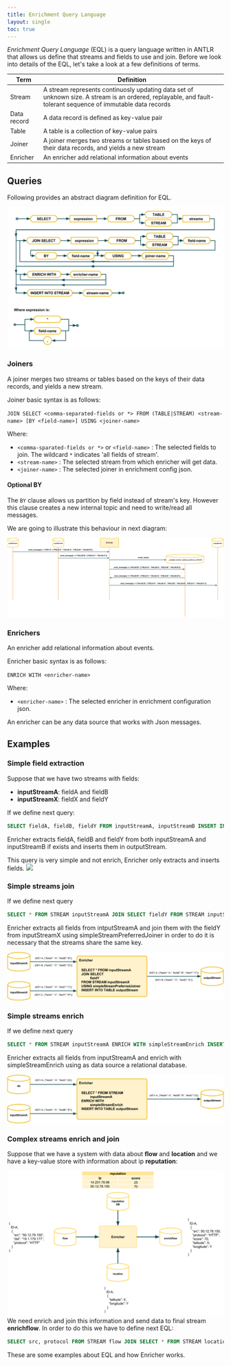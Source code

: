 ```yaml
---
title: Enrichment Query Language
layout: single
toc: true
---
```



*Enrichment Query Language* (EQL) is a query language written in ANTLR that allows us define that streams and fields to use and join. Before we look into details of the EQL, let's take a look at a few definitions of terms.

|Term|Definition|
|----------|----------|
|Stream|A stream represents continuosly updating data set of unknown size. A stream is an ordered, replayable, and fault-tolerant sequence of immutable data records|
|Data record|A data record is defined as key-value pair|
|Table|A table is a collection of key-value pairs|
|Joiner|A joiner merges two streams or tables based on the keys of their data records, and yields a new stream|
|Enricher| An enricher add relational information about events |


## Queries

Following provides an abstract diagram definition for EQL.

![](../assets/images/eql_syntax.png?raw=true)

### Joiners

A joiner merges two streams or tables based on the keys of their data records, and yields a new stream.

Joiner basic syntax is as follows:

`JOIN SELECT <comma-separated-fields or *> FROM (TABLE|STREAM) <stream-name> [BY <field-name>] USING <joiner-name>`

Where:

- `<comma-sparated-fields or *>` or `<field-name>` : The selected fields to join. The wildcard `*` indicates 'all fields of stream'.
- `<stream-name>` : The selected stream from which enricher will get data.
- `<joiner-name>` : The selected joiner in enrichment config json.

#### Optional BY

The `BY` clause allows us partition by field instead of stream's key. However this clause creates a new internal topic and need to write/read all messages.

We are going to illustrate this behaviour in next diagram:

![](../assets/images/joiner_partition_by.png?raw=true)

### Enrichers

An enricher add relational information about events.

Enricher basic syntax is as follows:

`ENRICH WITH <enricher-name>`

Where:
- `<enricher-name>` : The selected enricher in enrichment configuration json.

An enricher can be any data source that works with Json messages.

## Examples

### Simple field extraction

Suppose that we have two streams with fields:

- **inputStreamA**: fieldA and fieldB
- **inputStreamX**: fieldX and fieldY

If we define next query:
```sql
SELECT fieldA, fieldB, fieldY FROM inputStreamA, inputStreamB INSERT INTO STREAM outputStream
```

Enricher extracts fieldA, fieldB and fieldY from both inputStreamA and inputStreamB if exists and inserts them in outputStream.

This query is very simple and not enrich, Enricher only extracts and inserts fields.
![](../assets/images/simple_extract.png?raw=true)

### Simple streams join

If we define next query

```sql
SELECT * FROM STREAM inputStreamA JOIN SELECT fieldY FROM STREAM inputStreamX USING simpleStreamPreferredJoiner INSERT INTO STREAM outputStream
```

Enricher extracts all fields from intputStreamA and join them with the fieldY from inputStreamX using simpleStreamPreferredJoiner in order to do it is necessary that the streams share the same key.

![](../assets/images/simple_join.png?raw=true)

### Simple streams enrich

If we define next query
```sql
SELECT * FROM STREAM inputStreamA ENRICH WITH simpleStreamEnrich INSERT INTO STREAM outputSTREAM
```
Enricher extracts all fields from inputStreamA and enrich with simpleStreamEnrich using as data source a relational database.

![](../assets/images/simple_enrich.png?raw=true)

### Complex streams enrich and join

Suppose that we have a system with data about **flow** and **location** and we have a key-value store with information about ip **reputation**:

![](../assets/images/complex_join_and_enrich.png?raw=true)
We need enrich and join this information and send data to final stream **enrichflow**. In order to do this we have to define next EQL:

```sql
SELECT src, protocol FROM STREAM flow JOIN SELECT * FROM STREAM location USING simpleStreamPreferredJoiner ENRICH WITH reputationStreamEnrich INSERT INTO STREAM enrichflow
```

These are some examples about EQL and how Enricher works.
